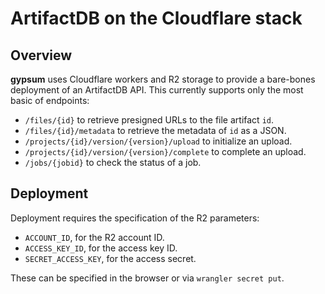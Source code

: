 # ArtifactDB on the Cloudflare stack

## Overview

**gypsum** uses Cloudflare workers and R2 storage to provide a bare-bones deployment of an ArtifactDB API.
This currently supports only the most basic of endpoints:

- `/files/{id}` to retrieve presigned URLs to the file artifact `id`.
- `/files/{id}/metadata` to retrieve the metadata of `id` as a JSON.
- `/projects/{id}/version/{version}/upload` to initialize an upload.
- `/projects/{id}/version/{version}/complete` to complete an upload.
- `/jobs/{jobid}` to check the status of a job.

## Deployment

Deployment requires the specification of the R2 parameters:

- `ACCOUNT_ID`, for the R2 account ID.
- `ACCESS_KEY_ID`, for the access key ID.
- `SECRET_ACCESS_KEY`, for the access secret.

These can be specified in the browser or via `wrangler secret put`.
